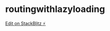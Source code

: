 # routingwithlazyloading

[Edit on StackBlitz ⚡️](https://stackblitz.com/edit/routingwithlazyloading)